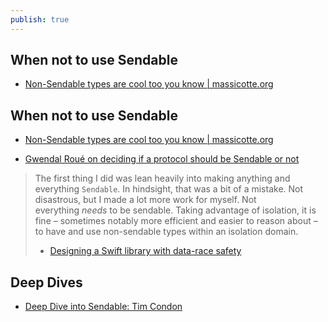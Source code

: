```yaml
---
publish: true
---
```

## When not to use Sendable
- [Non-Sendable types are cool too you know | massicotte.org](https://massicotte.org/non-sendable) 

## When not to use Sendable
- [Non-Sendable types are cool too you know | massicotte.org](https://massicotte.org/non-sendable)

- [Gwendal Roué on deciding if a protocol should be Sendable or not](https://hachyderm.io/@groue/112343128647886781)

>The first thing I did was lean heavily into making anything and everything `Sendable`. In hindsight, that was a bit of a mistake. Not disastrous, but I made a lot more work for myself. Not everything _needs_ to be sendable. Taking advantage of isolation, it is fine – sometimes notably more efficient and easier to reason about – to have and use non-sendable types within an isolation domain.
>- [Designing a Swift library with data-race safety](https://rhonabwy.com/2024/04/29/designing-a-swift-library-with-data-race-safety/)


## Deep Dives
- [Deep Dive into Sendable: Tim Condon](https://www.youtube.com/watch?v=-fvSx_tpZUw) 
